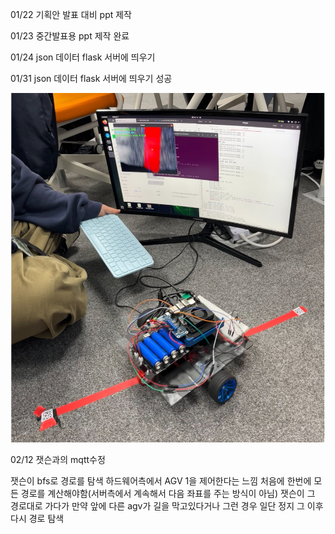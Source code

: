 01/22 기획안 발표 대비 ppt 제작

01/23 중간발표용 ppt 제작 완료

01/24 json 데이터 flask 서버에 띄우기

01/31 json 데이터 flask 서버에 띄우기 성공

![alt text](image.png)



02/12 잿슨과의 mqtt수정

잿슨이 bfs로 경로를 탐색
하드웨어측에서 AGV 1을 제어한다는 느낌
처음에 한번에 모든 경로를 계산해야함(서버측에서 계속해서 다음 좌표를 주는 방식이 아님)
잿슨이 그 경로대로 가다가 만약 앞에 다른 agv가 길을 막고있다거나 그런 경우 일단 정지
그 이후 다시 경로 탐색